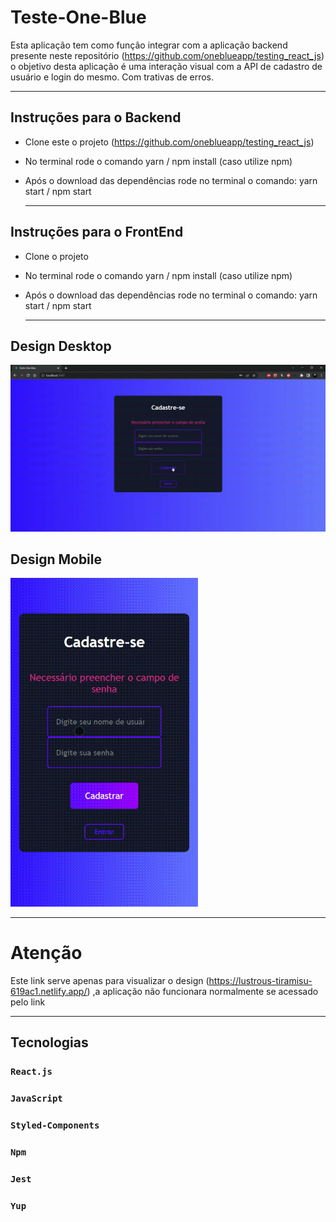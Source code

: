# **Teste-One-Blue**

Esta aplicação tem como função integrar com a aplicação backend presente neste
repositório (https://github.com/oneblueapp/testing_react_js) o objetivo desta
aplicação é uma interação visual com a API de cadastro de usuário e login do
mesmo. Com trativas de erros.

<hr>

## **Instruções para o Backend**

- Clone este o projeto (https://github.com/oneblueapp/testing_react_js)
- No terminal rode o comando yarn / npm install (caso utilize npm)
- Após o download das dependências rode no terminal o comando: yarn start / npm
  start

  <hr>

## **Instruções para o FrontEnd**

- Clone o projeto
- No terminal rode o comando yarn / npm install (caso utilize npm)
- Após o download das dependências rode no terminal o comando: yarn start / npm
  start

  <hr>

## **Design Desktop**

<img src='./public/assets/images/teste-one-blue-desktop.gif' alt="Gif do design desktop" width="700">

## **Design Mobile**

<img src='./public/assets/images/teste-one-blue-mobile.gif' alt="Gif do design mobile" width="300">

<hr>

# **Atenção**

Este link serve apenas para visualizar o design
(https://lustrous-tiramisu-619ac1.netlify.app/) ,a aplicação não funcionara
normalmente se acessado pelo link

<hr>

## **Tecnologias**

### `React.js`

### `JavaScript`

### `Styled-Components`

### `Npm`

### `Jest`

### `Yup`
